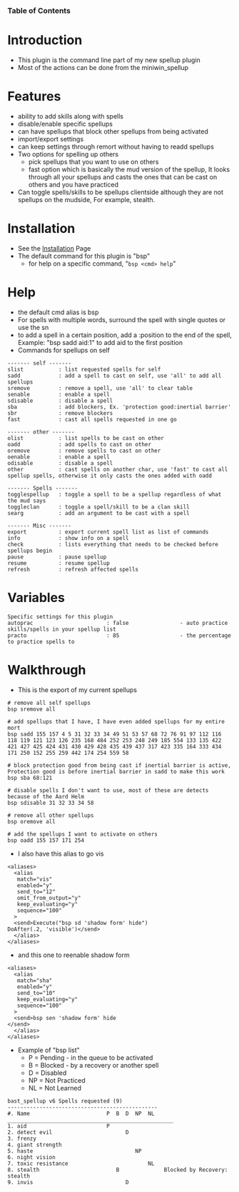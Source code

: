 ### Table of Contents ###


# Introduction #
  * This plugin is the command line part of my new spellup plugin
  * Most of the actions can be done from the miniwin\_spellup

# Features #
  * ability to add skills along with spells
  * disable/enable specific spellups
  * can have spellups that block other spellups from being activated
  * import/export settings
  * can keep settings through remort without having to readd spellups
  * Two options for spelling up others
    * pick spellups that you want to use on others
    * fast option which is basically the mud version of the spellup, It looks through all your spellups and casts the ones that can be cast on others and you have practiced
  * Can toggle spells/skills to be spellups clientside although they are not spellups on the mudside, For example, stealth.

# Installation #
  * See the [Installation](Installation.md) Page
  * The default command for this plugin is "bsp"
    * for help on a specific command, "`bsp <cmd> help`"

# Help #
  * the default cmd alias is bsp
  * For spells with multiple words, surround the spell with single quotes or use the sn
  * to add a spell in a certain position, add a :position to the end of the spell, Example: "bsp sadd aid:1" to add aid to the first position
  * Commands for spellups on self
```
------- self -------
slist           : list requested spells for self
sadd            : add a spell to cast on self, use 'all' to add all spellups
sremove         : remove a spell, use 'all' to clear table
senable         : enable a spell
sdisable        : disable a spell
sba             : add blockers, Ex. 'protection good:inertial barrier'
sbr             : remove blockers
fast            : cast all spells requested in one go

------- other -------
olist           : list spells to be cast on other
oadd            : add spells to cast on other
oremove         : remove spells to cast on other
oenable         : enable a spell
odisable        : disable a spell
other           : cast spells on another char, use 'fast' to cast all spellup spells, otherwise it only casts the ones added with oadd

------- Spells -------
togglespellup   : toggle a spell to be a spellup regardless of what the mud says
toggleclan      : toggle a spell/skill to be a clan skill
searg           : add an argument to be cast with a spell

------- Misc -------
export          : export current spell list as list of commands
info            : show info on a spell
check           : lists everything that needs to be checked before spellups begin
pause           : pause spellup
resume          : resume spellup
refresh         : refresh affected spells
```

# Variables #
```
Specific settings for this plugin
autoprac                       : false                - auto practice skills/spells in your spellup list
practo                         : 85                   - the percentage to practice spells to
```

# Walkthrough #
  * This is the export of my current spellups
```
# remove all self spellups
bsp sremove all

# add spellups that I have, I have even added spellups for my entire mort
bsp sadd 155 157 4 5 31 32 33 34 49 51 53 57 68 72 76 91 97 112 116 118 119 121 123 126 235 168 484 252 253 248 249 185 554 133 135 422 421 427 425 424 431 430 429 428 435 439 437 317 423 335 164 333 434 171 250 152 255 259 442 174 254 559 58

# block protection good from being cast if inertial barrier is active, Protection good is before inertial barrier in sadd to make this work
bsp sba 68:121

# disable spells I don't want to use, most of these are detects because of the Aard Helm
bsp sdisable 31 32 33 34 58

# remove all other spellups
bsp oremove all

# add the spellups I want to activate on others
bsp oadd 155 157 171 254

```
  * I also have this alias to go vis
```
<aliases>
  <alias
   match="vis"
   enabled="y"
   send_to="12"
   omit_from_output="y"
   keep_evaluating="y"
   sequence="100"
  >
  <send>Execute("bsp sd 'shadow form' hide")
DoAfter(.2, 'visible')</send>
  </alias>
</aliases>
```
  * and this one to reenable shadow form
```
<aliases>
  <alias
   match="sha"
   enabled="y"
   send_to="10"
   keep_evaluating="y"
   sequence="100"
  >
  <send>bsp sen 'shadow form' hide
</send>
  </alias>
</aliases>
```

  * Example of "bsp list"
    * P  = Pending - in the queue to be activated
    * B  = Blocked - by a recovery or another spell
    * D  = Disabled
    * NP = Not Practiced
    * NL = Not Learned
```
bast_spellup v6 Spells requested (9)
-----------------------------------------------
#. Name                        P  B  D  NP  NL
____________________________________________________
1. aid                         P
2. detect evil                       D
3. frenzy
4. giant strength
5. haste                                NP
6. night vision
7. toxic resistance                         NL
8. stealth                        B              Blocked by Recovery: stealth
9. invis                             D
```
